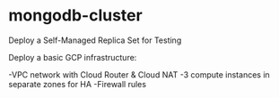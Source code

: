 # mongodb-cluster
Deploy a Self-Managed Replica Set for Testing

Deploy a basic GCP infrastructure:

-VPC network with Cloud Router & Cloud NAT
-3 compute instances in separate zones for HA
-Firewall rules
